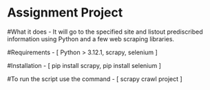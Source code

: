 # Assignment Project

 #What it does - 
 It will go to the specified site and listout prediscribed information using Python and a few web scraping libraries.

 #Requirements - 
    [ Python > 3.12.1,
     scrapy,
     selenium ]

 #Installation - 
    [ pip install scrapy,
    pip install selenium ]

 #To run the script use the command - 
  [ scrapy crawl project ]
